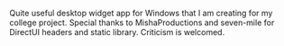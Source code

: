 Quite useful desktop widget app for Windows that I am creating for my college project. 
Special thanks to MishaProductions and seven-mile for DirectUI headers and static library. 
Criticism is welcomed. 
